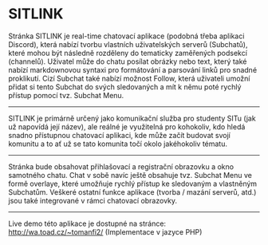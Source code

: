 # SITLINK
Stránka SITLINK je real-time chatovací aplikace (podobná třeba aplikaci Discord),
která nabízí tvorbu vlastních uživatelských serverů (Subchatů), které mohou být
následně rozděleny do tematicky zaměřených podsekcí (channelů). Uživatel může do
chatu posílat obrázky nebo text, který také nabízí markdownovou syntaxi pro
formátování a parsování linků pro snadné proklikutí. Cizí Subchat také nabízí možnost
Follow, která uživateli umožní přidat si tento Subchat do svých sledovaných a mít
k němu poté rychlý přístup pomocí tvz. Subchat Menu.
___
SITLINK je primárně určený jako komunikační služba pro studenty SITu (jak už napovídá
její název), ale reálné je využitelná pro kohokoliv, kdo hledá snadno přístupnou
chatovací aplikaci, kde může začít budovat svojí komunitu a to ať už se tato komunita
točí okolo jakéhokoliv tématu.
___
Stránka bude obsahovat přihlašovací a registrační obrazovku a okno samotného chatu.
Chat v sobě navíc ještě obsahuje tvz. Subchat Menu ve formě overlaye, které umožňuje
rychlý přístup ke sledovaným a vlastněným Subchatům. Veškeré ostatní funkce aplikace
(tvorba / mazání serverů, atd.) jsou také integrované v rámci chatovací obrazovky.
___
Live demo této aplikace je dostupné na stránce: http://wa.toad.cz/~tomanfi2/
(Implementace v jazyce PHP)

